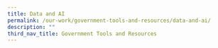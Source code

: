 ```yaml
---
title: Data and AI
permalink: /our-work/government-tools-and-resources/data-and-ai/
description: ""
third_nav_title: Government Tools and Resources
---
```

